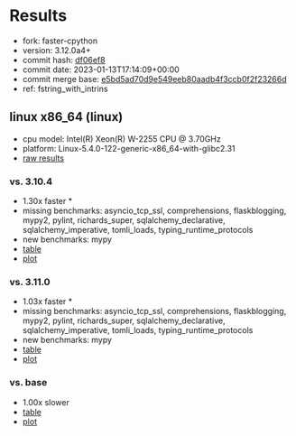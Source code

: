# Results

- fork: faster-cpython
- version: 3.12.0a4+
- commit hash: [df06ef8](https://github.com/faster%2dcpython/cpython/commit/df06ef8)
- commit date: 2023-01-13T17:14:09+00:00
- commit merge base: [e5bd5ad70d9e549eeb80aadb4f3ccb0f2f23266d](https://github.com/faster%2dcpython/cpython/commit/e5bd5ad70d9e549eeb80aadb4f3ccb0f2f23266d)
- ref: fstring_with_intrins

## linux x86_64 (linux)

- cpu model: Intel(R) Xeon(R) W-2255 CPU @ 3.70GHz
- platform: Linux-5.4.0-122-generic-x86_64-with-glibc2.31
- [raw results](bm-20230113-linux-x86_64-faster%252dcpython-fstring_with_intrins-3.12.0a4%2B-df06ef8.json)

### vs. 3.10.4

- 1.30x faster \*
- missing benchmarks: asyncio_tcp_ssl, comprehensions, flaskblogging, mypy2, pylint, richards_super, sqlalchemy_declarative, sqlalchemy_imperative, tomli_loads, typing_runtime_protocols
- new benchmarks: mypy
- [table](bm-20230113-linux-x86_64-faster%252dcpython-fstring_with_intrins-3.12.0a4%2B-df06ef8-vs-3.10.4.md)
- [plot](bm-20230113-linux-x86_64-faster%252dcpython-fstring_with_intrins-3.12.0a4%2B-df06ef8-vs-3.10.4.png)

### vs. 3.11.0

- 1.03x faster \*
- missing benchmarks: asyncio_tcp_ssl, comprehensions, flaskblogging, mypy2, pylint, richards_super, sqlalchemy_declarative, sqlalchemy_imperative, tomli_loads, typing_runtime_protocols
- new benchmarks: mypy
- [table](bm-20230113-linux-x86_64-faster%252dcpython-fstring_with_intrins-3.12.0a4%2B-df06ef8-vs-3.11.0.md)
- [plot](bm-20230113-linux-x86_64-faster%252dcpython-fstring_with_intrins-3.12.0a4%2B-df06ef8-vs-3.11.0.png)

### vs. base

- 1.00x slower
- [table](bm-20230113-linux-x86_64-faster%252dcpython-fstring_with_intrins-3.12.0a4%2B-df06ef8-vs-base.md)
- [plot](bm-20230113-linux-x86_64-faster%252dcpython-fstring_with_intrins-3.12.0a4%2B-df06ef8-vs-base.png)

